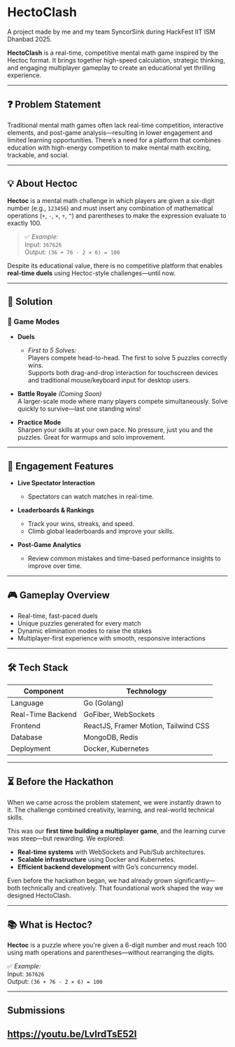 # HectoClash

A project made by me and my team SyncorSink during HackFest IIT ISM Dhanbad 2025.

**HectoClash** is a real-time, competitive mental math game inspired by the Hectoc format. It brings together high-speed calculation, strategic thinking, and engaging multiplayer gameplay to create an educational yet thrilling experience.

---

## ❓ Problem Statement

Traditional mental math games often lack real-time competition, interactive elements, and post-game analysis—resulting in lower engagement and limited learning opportunities. There’s a need for a platform that combines education with high-energy competition to make mental math exciting, trackable, and social.

---

## 💡 About Hectoc

**Hectoc** is a mental math challenge in which players are given a six-digit number (e.g., `123456`) and must insert any combination of mathematical operations (`+`, `-`, `×`, `÷`, `^`) and parentheses to make the expression evaluate to exactly 100.

> ✅ *Example:*  
> Input: `367626`  
> Output: `(36 + 76 - 2 × 6) = 100`

Despite its educational value, there is no competitive platform that enables **real-time duels** using Hectoc-style challenges—until now.

---

## 🚀 Solution

### 🎯 Game Modes

- **Duels**
  - *First to 5 Solves:*  
    Players compete head-to-head. The first to solve 5 puzzles correctly wins.  
    Supports both drag-and-drop interaction for touchscreen devices and traditional mouse/keyboard input for desktop users.

- **Battle Royale** *(Coming Soon)*  
  A larger-scale mode where many players compete simultaneously. Solve quickly to survive—last one standing wins!

- **Practice Mode**  
  Sharpen your skills at your own pace. No pressure, just you and the puzzles. Great for warmups and solo improvement.

---

## 👥 Engagement Features

- **Live Spectator Interaction**
  - Spectators can watch matches in real-time.

- **Leaderboards & Rankings**
  - Track your wins, streaks, and speed.
  - Climb global leaderboards and improve your skills.

- **Post-Game Analytics**
  - Review common mistakes and time-based performance insights to improve over time.

---

## 🎮 Gameplay Overview

- Real-time, fast-paced duels
- Unique puzzles generated for every match
- Dynamic elimination modes to raise the stakes
- Multiplayer-first experience with smooth, responsive interactions

---

## 🛠️ Tech Stack

| Component          | Technology                         |
|-------------------|------------------------------------|
| Language           | Go (Golang)                        |
| Real-Time Backend  | GoFiber, WebSockets                |
| Frontend           | ReactJS, Framer Motion, Tailwind CSS |
| Database           | MongoDB, Redis                     |
| Deployment         | Docker, Kubernetes                 |

---

## ⏳ Before the Hackathon

When we came across the problem statement, we were instantly drawn to it. The challenge combined creativity, learning, and real-world technical skills. 

This was our **first time building a multiplayer game**, and the learning curve was steep—but rewarding. We explored:

- **Real-time systems** with WebSockets and Pub/Sub architectures.
- **Scalable infrastructure** using Docker and Kubernetes.
- **Efficient backend development** with Go’s concurrency model.
  
Even before the hackathon began, we had already grown significantly—both technically and creatively. That foundational work shaped the way we designed HectoClash.

---

## 📚 What is Hectoc?

**Hectoc** is a puzzle where you're given a 6-digit number and must reach 100 using math operations and parentheses—without rearranging the digits.

✅ *Example:*  
Input: `367626`  
Output: `(36 + 76 - 2 × 6) = 100`

---

## Submissions

https://youtu.be/LvIrdTsE52I
---
